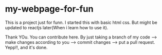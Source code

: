 # my-webpage-for-fun
This is a project just for funn.
I started this with basic html css.
But might be updated to reactjs later(When i learn how to use it).

Thank YOu.
You can contribute here.
By just taking a branch of my code --> make changes according to you --> commit changes --> put a pull request.
Yepp!!, and it's done.
